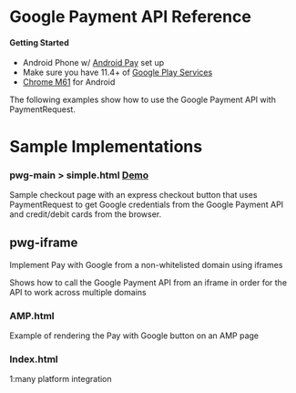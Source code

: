 # Google Payment API Reference

#### Getting Started
* Android Phone w/ [Android Pay](https://play.google.com/store/apps/details?id=com.google.android.apps.walletnfcrel) set up
* Make sure you have 11.4+ of [Google Play Services](https://play.google.com/store/apps/details?id=com.google.android.gms&hl=en)
* [Chrome M61](https://play.google.com/store/apps/details?id=com.chrome.beta) for Android

The following examples show how to use the Google Payment API with PaymentRequest.

# Sample Implementations

### pwg-main > simple.html [Demo](https://androidpayweb.firebaseapp.com/simple.html)

Sample checkout page with an express checkout button that uses PaymentRequest to get Google credentials from the Google Payment API and credit/debit cards from the browser.


## pwg-iframe

Implement Pay with Google from a non-whitelisted domain using iframes

Shows how to call the Google Payment API from an iframe in order for the API to work across multiple domains

### AMP.html

Example of rendering the Pay with Google button on an AMP page

### Index.html

1:many platform integration

